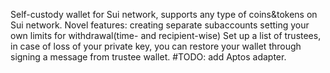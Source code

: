 Self-custody wallet for Sui network, supports any type of coins&tokens on Sui network.
Novel features:
  creating separate subaccounts
  setting your own limits for withdrawal(time- and recipient-wise)
  Set up a list of trustees, in case of loss of your private key, you can restore your wallet through signing a message from trustee wallet.
#TODO: add Aptos adapter.
